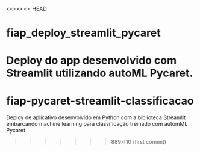 <<<<<<< HEAD
# fiap_deploy_streamlit_pycaret
Deploy do app desenvolvido com Streamlit utilizando autoML Pycaret.
=======
# fiap-pycaret-streamlit-classificacao
Deploy de aplicativo desenvolvido em Python com a biblioteca Streamlit embarcando machine learning para classificação treinado com automML Pycaret
>>>>>>> 8897f10 (first commit)

